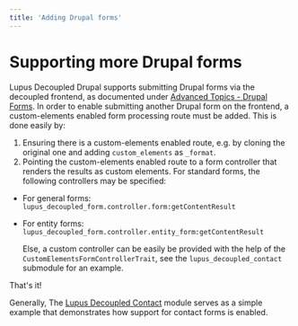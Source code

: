 ```yaml
---
title: 'Adding Drupal forms'
---
```

# Supporting more Drupal forms

Lupus Decoupled Drupal supports submitting Drupal forms via the decoupled frontend, as documented under [Advanced Topics - Drupal Forms](/advanced-topics/drupal-forms).
In order to enable submitting another Drupal form on the frontend, a custom-elements enabled form processing route must be added. This is
done easily by:

1. Ensuring there is a custom-elements enabled route, e.g. by cloning the original one and
   adding `custom_elements` as `_format`.
2. Pointing the custom-elements enabled route to a form controller that renders the results as
   custom elements. For standard forms, the following controllers may be specified:
  * For general forms: `lupus_decoupled_form.controller.form:getContentResult`
  * For entity forms:  `lupus_decoupled_form.controller.entity_form:getContentResult`
    
    Else, a custom controller can be easily be provided with the help of the `CustomElementsFormControllerTrait`,
    see the `lupus_decoupled_contact` submodule for an example.

That's it!

Generally, The [Lupus Decoupled Contact](https://git.drupalcode.org/project/lupus_decoupled/-/tree/1.x/modules/lupus_decoupled_contact) module serves as
a simple example that demonstrates how support for contact forms is enabled.

